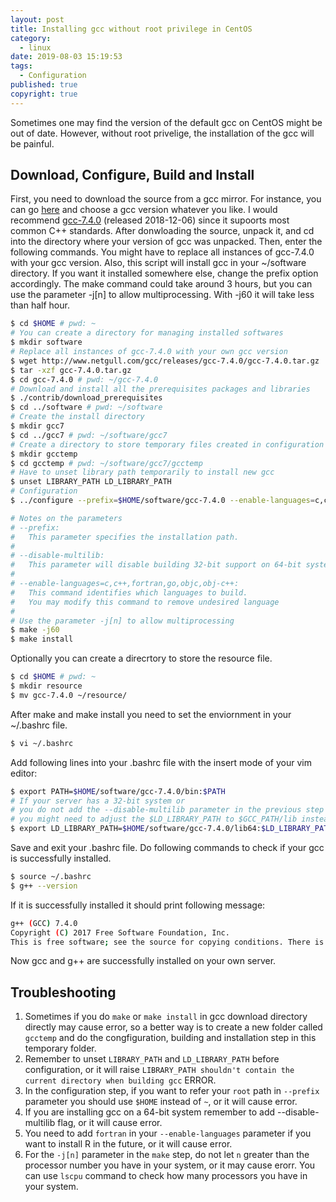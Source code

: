 ```yaml
---
layout: post
title: Installing gcc without root privilege in CentOS
category:
  - linux
date: 2019-08-03 15:19:53
tags: 
  - Configuration
published: true
copyright: true
---
```


Sometimes one may find the version of the default gcc on CentOS might be out of date. However, without root privelige, the installation of the gcc will be painful.

<!-- more -->
## Download, Configure, Build and Install

First, you need to download the source from a gcc mirror. For instance, you can go [here](http://www.netgull.com/gcc/releases/) and choose a gcc version whatever you like. I would recommend [gcc-7.4.0](http://www.netgull.com/gcc/releases/gcc-7.4.0/) (released 2018-12-06) since it supoorts most common C++ standards. After donwloading the source, unpack it, and cd into the directory where your version of gcc was unpacked. Then, enter the following commands. You might have to replace all instances of gcc-7.4.0 with your gcc version. Also, this script will install gcc in your ~/software directory. If you want it installed somewhere else, change the prefix option accordingly.  The make command could take around 3 hours, but you can use the parameter -j[n] to allow multiprocessing. With -j60 it will take less than half hour. 

```sh
$ cd $HOME # pwd: ~
# You can create a directory for managing installed softwares
$ mkdir software
# Replace all instances of gcc-7.4.0 with your own gcc version
$ wget http://www.netgull.com/gcc/releases/gcc-7.4.0/gcc-7.4.0.tar.gz
$ tar -xzf gcc-7.4.0.tar.gz
$ cd gcc-7.4.0 # pwd: ~/gcc-7.4.0
# Download and install all the prerequisites packages and libraries
$ ./contrib/download_prerequisites 
$ cd ../software # pwd: ~/software
# Create the install directory
$ mkdir gcc7
$ cd ../gcc7 # pwd: ~/software/gcc7
# Create a directory to store temporary files created in configuration
$ mkdir gcctemp
$ cd gcctemp # pwd: ~/software/gcc7/gcctemp
# Have to unset library path temporarily to install new gcc
$ unset LIBRARY_PATH LD_LIBRARY_PATH
# Configuration
$ ../configure --prefix=$HOME/software/gcc-7.4.0 --enable-languages=c,c++,fortran,go --disable-multilib

# Notes on the parameters
# --prefix:
#   This parameter specifies the installation path.
#
# --disable-multilib: 
#   This parameter will disable building 32-bit support on 64-bit systems.
#
# --enable-languages=c,c++,fortran,go,objc,obj-c++: 
#   This command identifies which languages to build. 
#   You may modify this command to remove undesired language
#
# Use the parameter -j[n] to allow multiprocessing
$ make -j60
$ make install
```

Optionally you can create a direcrtory to store the resource file.

```sh
$ cd $HOME # pwd: ~
$ mkdir resource
$ mv gcc-7.4.0 ~/resource/
```

After make and make install you need to set the enviornment in your ~/.bashrc file. 

```sh
$ vi ~/.bashrc
```

Add following lines into your .bashrc file with the insert mode of your vim editor:

```sh
$ export PATH=$HOME/software/gcc-7.4.0/bin:$PATH
# If your server has a 32-bit system or 
# you do not add the --disable-multilib parameter in the previous step 
# you might need to adjust the $LD_LIBRARY_PATH to $GCC_PATH/lib instead of $GCC_PATH/lib64
$ export LD_LIBRARY_PATH=$HOME/software/gcc-7.4.0/lib64:$LD_LIBRARY_PATH
```
Save and exit your .bashrc file. Do following commands to check if your gcc is successfully installed.  
```sh
$ source ~/.bashrc
$ g++ --version
```

If it is successfully installed it should print following message:
```sh
g++ (GCC) 7.4.0
Copyright (C) 2017 Free Software Foundation, Inc.
This is free software; see the source for copying conditions. There is NO warranty; not even for MERCHANTABILITY or FITNESS FOR A PARTICULAR PURPOSE.
```

Now gcc and g++ are successfully installed on your own server.

## Troubleshooting

1. Sometimes if you do `make` or `make install` in gcc download directory directly may cause error, so a better way is to create a new folder called `gcctemp` and do the congfiguration, building and installation step in this temporary folder.
2. Remember to unset `LIBRARY_PATH` and `LD_LIBRARY_PATH` before configuration, or it will raise `LIBRARY_PATH shouldn't contain the current directory when building gcc` ERROR.
3. In the configuration step, if you want to refer your `root` path in `--prefix` parameter you should use `$HOME` instead of `~`, or it will cause error.
4. If you are installing gcc on a 64-bit system remember to add --disable-multilib flag, or it will cause error.
5. You need to add `fortran` in your  `--enable-languages` parameter if you want to install R in the future, or it will cause error.
6. For the `-j[n]` parameter in the `make` step, do not let `n` greater than the processor number you have in your system, or it may cause erorr. You can use `lscpu` command to check how many processors you have in your system. 